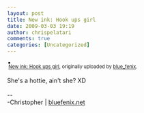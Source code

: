 ```yaml
---
layout: post
title: New ink: Hook ups girl
date: 2009-03-03 19:19
author: chrispelatari
comments: true
categories: [Uncategorized]
---
```


<div style="text-align:left;padding:3px;">
<a href="http://www.flickr.com/photos/blue_fenix/3327362112/" title="photo sharing"><img src="http://farm4.static.flickr.com/3399/3327362112_fabc1e227a.jpg" style="border:solid 2px #000000;" alt="" /></a>
<br />
<span style="font-size:.8em;margin-top:0;"><a href="http://www.flickr.com/photos/blue_fenix/3327362112/">New ink: Hook ups girl</a>, originally uploaded by <a href="http://www.flickr.com/people/blue_fenix/">blue_fenix</a>.</span>
</div>
<p>
She's a hottie, ain't she? XD<br />
<br />
--<br />
-Christopher | <a href="http://bluefenix.net">bluefenix.net</a>
</p>

